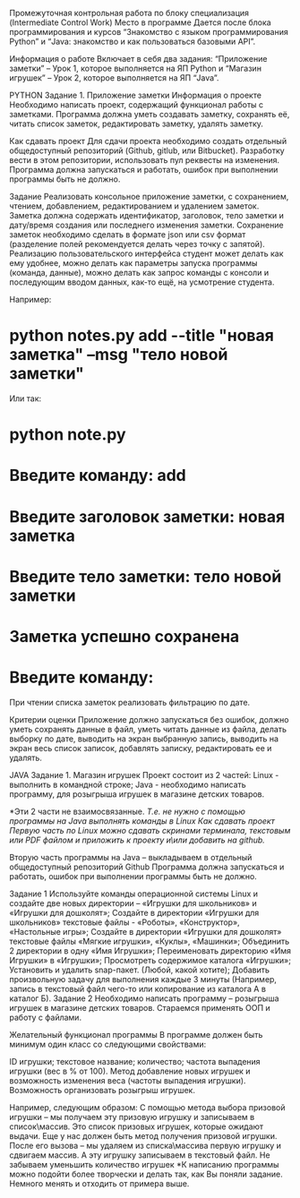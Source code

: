 Промежуточная контрольная работа по блоку специализация (Intermediate Control Work)
Место в программе
Дается после блока программирования и курсов “Знакомство с языком программирования Python” и “Java: знакомство и как пользоваться базовыми API”.

Информация о работе
Включает в себя два задания: “Приложение заметки” – Урок 1, которое выполняется на ЯП Python и “Магазин игрушек” – Урок 2, которое выполняется на ЯП “Java”.

PYTHON
Задание 1. Приложение заметки
Информация о проекте
Необходимо написать проект, содержащий функционал работы с заметками. Программа должна уметь создавать заметку, сохранять её, читать список заметок, редактировать заметку, удалять заметку.

Как сдавать проект
Для сдачи проекта необходимо создать отдельный общедоступный репозиторий (Github, gitlub, или Bitbucket). Разработку вести в этом репозитории, использовать пул реквесты на изменения. Программа должна запускаться и работать, ошибок при выполнении программы быть не должно.

Задание
Реализовать консольное приложение заметки, с сохранением, чтением, добавлением, редактированием и удалением заметок. Заметка должна содержать идентификатор, заголовок, тело заметки и дату/время создания или последнего изменения заметки. Сохранение заметок необходимо сделать в формате json или csv формат (разделение полей рекомендуется делать через точку с запятой). Реализацию пользовательского интерфейса студент может делать как ему удобнее, можно делать как параметры запуска программы (команда, данные), можно делать как запрос команды с консоли и последующим вводом данных, как-то ещё, на усмотрение студента.

Например: 
# python notes.py add --title "новая заметка" –msg "тело новой заметки"

Или так:
# python note.py
# Введите команду: add
# Введите заголовок заметки: новая заметка 
# Введите тело заметки: тело новой заметки 
# Заметка успешно сохранена
# Введите команду:
При чтении списка заметок реализовать фильтрацию по дате.

Критерии оценки
Приложение должно запускаться без ошибок, должно уметь сохранять данные в файл, уметь читать данные из файла, делать выборку по дате, выводить на экран выбранную запись, выводить на экран весь список записок, добавлять записку, редактировать ее и удалять.

JAVA
Задание 1. Магазин игрушек
Проект состоит из 2 частей:
Linux - выполнить в командной строке;
Java - необходимо написать программу, для розыгрыша игрушек в магазине детских товаров.

*Эти 2 части не взаимосвязанные. 
*Т.е. не нужно с помощью программы на Java выполнять команды в Linux
Как сдавать проект
Первую часть по Linux можно сдавать скринами терминала, текстовым или PDF файлом и приложить к проекту и\или добавить на github.*

Вторую часть программы на Java – выкладываем в отдельный общедоступный репозиторий Github Программа должна запускаться и работать, ошибок при выполнении программы быть не должно.

Задание 1
Используйте команды операционной системы Linux и создайте две новых директории – «Игрушки для школьников» и «Игрушки для дошколят»;
Создайте в директории «Игрушки для школьников» текстовые файлы - «Роботы», «Конструктор», «Настольные игры»;
Создайте в директории «Игрушки для дошколят» текстовые файлы «Мягкие игрушки», «Куклы», «Машинки»;
Объединить 2 директории в одну «Имя Игрушки»;
Переименовать директорию «Имя Игрушки» в «Игрушки»;
Просмотреть содержимое каталога «Игрушки»;
Установить и удалить snap-пакет. (Любой, какой хотите);
Добавить произвольную задачу для выполнения каждые 3 минуты (Например, запись в текстовый файл чего-то или копирование из каталога А в каталог Б).
Задание 2
Необходимо написать программу – розыгрыша игрушек в магазине детских товаров. Стараемся применять ООП и работу с файлами.

Желательный функционал программы
В программе должен быть минимум один класс со следующими свойствами:

ID игрушки;
текстовое название;
количество;
частота выпадения игрушки (вес в % от 100).
Метод добавление новых игрушек и возможность изменения веса (частоты выпадения игрушки). Возможность организовать розыгрыш игрушек.

Например, следующим образом:
С помощью метода выбора призовой игрушки – мы получаем эту призовую игрушку и записываем в список\массив. Это список призовых игрушек, которые ожидают выдачи.
Еще у нас должен быть метод получения призовой игрушки. После его вызова – мы удаляем из списка\массива первую игрушку и сдвигаем массив. А эту игрушку записываем в текстовый файл. Не забываем уменьшить количество игрушек
*К написанию программы можно подойти более творчески и делать так, как Вы поняли задание. Немного менять и отходить от примера выше.
